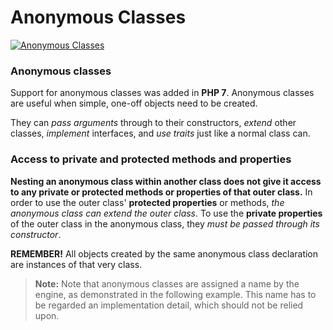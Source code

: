 # Anonymous Classes
[![Anonymous Classes](http://php.net/images/logos/php-med-trans.png)](http://php.net/manual/en/language.oop5.anonymous.php)

### Anonymous classes

Support for anonymous classes was added in **PHP 7**. Anonymous classes are useful when simple, one-off objects need to be created.

They can *pass arguments* through to their constructors, *extend* other classes, *implement* interfaces, and *use traits* just like a normal class can.

### Access to private and protected methods and properties

**Nesting an anonymous class within another class does not give it access to any private or protected methods or properties of that outer class.** In order to use the outer class' **protected properties** or methods, *the anonymous class can extend the outer class*. To use the **private properties** of the outer class in the anonymous class, they *must be passed through its constructor*.

**REMEMBER!** All objects created by the same anonymous class declaration are instances of that very class.

>**Note:**
>Note that anonymous classes are assigned a name by the engine, as demonstrated in the following example. This name has to be regarded an implementation detail, which should not be relied upon.